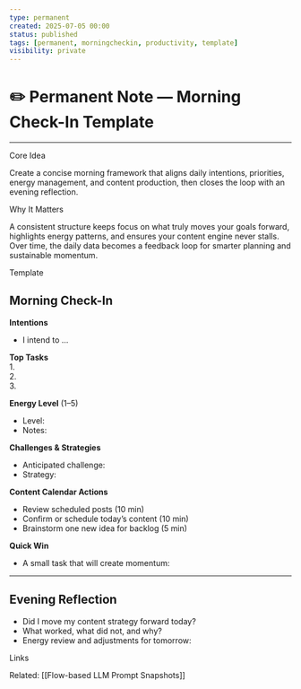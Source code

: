 ```yaml
---
type: permanent
created: 2025-07-05 00:00
status: published
tags: [permanent, morningcheckin, productivity, template]
visibility: private
---
```


# ✏️ Permanent Note — Morning Check-In Template

---

Core Idea

Create a concise morning framework that aligns daily intentions, priorities, energy management, and content production, then closes the loop with an evening reflection.

Why It Matters

A consistent structure keeps focus on what truly moves your goals forward, highlights energy patterns, and ensures your content engine never stalls. Over time, the daily data becomes a feedback loop for smarter planning and sustainable momentum.

Template

## Morning Check-In  

**Intentions**  
- I intend to …  

**Top Tasks**  
1.  
2.  
3.  

**Energy Level** (1–5)  
- Level:  
- Notes:  

**Challenges & Strategies**  
- Anticipated challenge:  
- Strategy:  

**Content Calendar Actions**  
- Review scheduled posts (10 min)  
- Confirm or schedule today’s content (10 min)  
- Brainstorm one new idea for backlog (5 min)  

**Quick Win**  
- A small task that will create momentum:  

---

## Evening Reflection  

- Did I move my content strategy forward today?  
- What worked, what did not, and why?  
- Energy review and adjustments for tomorrow:

Links

Related: [[Flow-based LLM Prompt Snapshots]]


